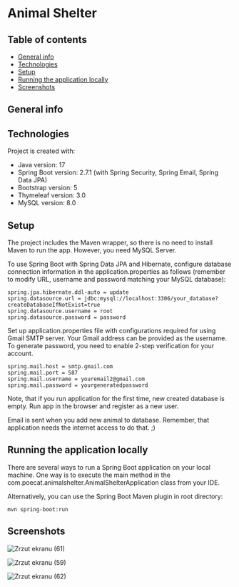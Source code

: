 # Animal Shelter

## Table of contents
* [General info](#general-info)
* [Technologies](#technologies)
* [Setup](#setup)
* [Running the application locally](#running-the-application-locally)
* [Screenshots](#screenshots)

## General info



## Technologies
Project is created with:
* Java version: 17
* Spring Boot version: 2.7.1 (with Spring Security, Spring Email, Spring Data JPA)
* Bootstrap version: 5
* Thymeleaf version: 3.0
* MySQL version: 8.0

## Setup

The project includes the Maven wrapper, so there is no need to install Maven to run the app. However, you need MySQL Server. 

To use Spring Boot with Spring Data JPA and Hibernate, configure database connection information in the application.properties as follows (remember to modify URL, username and password matching your MySQL database):

```
spring.jpa.hibernate.ddl-auto = update
spring.datasource.url = jdbc:mysql://localhost:3306/your_database?createDatabaseIfNotExist=true
spring.datasource.username = root
spring.datasource.password = password
```

Set up application.properties file with configurations required for using Gmail SMTP server. Your Gmail address can be provided as the username. To generate password, you need to enable 2-step verification for your account.

```
spring.mail.host = smtp.gmail.com
spring.mail.port = 587
spring.mail.username = youremail2@gmail.com
spring.mail.password = yourgeneratedpassword
```

Note, that if you run application for the first time, new created database is empty. Run app in the browser and register as a new user. 

Email is sent when you add new animal to database. Remember, that application needs the internet access to do that. ;)

## Running the application locally

There are several ways to run a Spring Boot application on your local machine. One way is to execute the main method in the com.poecat.animalshelter.AnimalShelterApplication class from your IDE.

Alternatively, you can use the Spring Boot Maven plugin in root directory:

```
mvn spring-boot:run
```

## Screenshots

![Zrzut ekranu (61)](https://user-images.githubusercontent.com/84228264/177832216-5570479e-71a4-445c-a4b9-ac5b7a0cee3d.png)

![Zrzut ekranu (59)](https://user-images.githubusercontent.com/84228264/177832226-2745661f-fff7-4072-ba5f-683621f471f8.png)

![Zrzut ekranu (62)](https://user-images.githubusercontent.com/84228264/177836413-90f48e62-6eb1-4d0b-8e68-766644acb32b.png)


